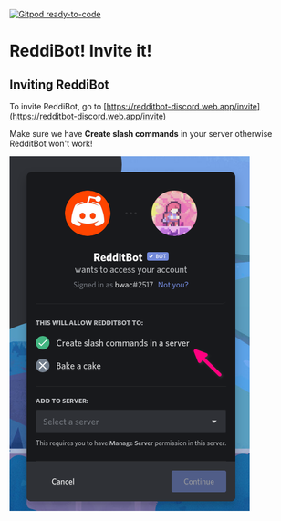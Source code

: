 [![Gitpod ready-to-code](https://img.shields.io/badge/Gitpod-ready--to--code-blue?logo=gitpod)](https://gitpod.io/#https://github.com/RedditBot-Team/redditbot)

# ReddiBot! Invite it!

## Inviting ReddiBot

To invite ReddiBot, go to [https://redditbot-discord.web.app/invite](https://redditbot-discord.web.app/invite)

Make sure we have **Create slash commands** in your server otherwise RedditBot won't work!

![](.gitbook/assets/image%20%281%29.png)

